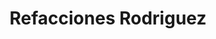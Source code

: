 ---
title: "Refacciones Rodriguez"
url: /toluca-de-lerdo/refacciones-rodriguez/
shop: Autowerkstatt
---
